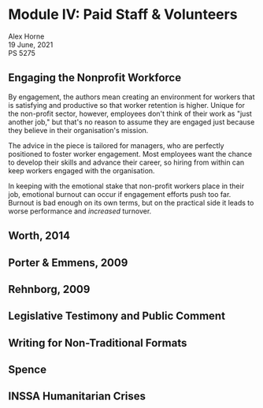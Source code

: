 # Module IV: Paid Staff & Volunteers

Alex Horne\
19 June, 2021\
PS 5275

## Engaging the Nonprofit Workforce

By engagement, the authors mean creating an environment for workers that is satisfying and productive so that worker retention is higher. Unique for the non-profit sector, however, employees don't think of their work as "just another job," but that's no reason to assume they are engaged just because they believe in their organisation's mission.

The advice in the piece is tailored for managers, who are perfectly positioned to foster worker engagement. Most employees want the chance to develop their skills and advance their career, so hiring from within can keep workers engaged with the organisation. 

In keeping with the emotional stake that non-profit workers place in their job, emotional burnout can occur if engagement efforts push too far. Burnout is bad enough on its own terms, but on the practical side it leads to worse performance and *increased* turnover. 

## Worth, 2014

## Porter & Emmens, 2009

## Rehnborg, 2009

## Legislative Testimony and Public Comment

## Writing for Non-Traditional Formats

## Spence

## INSSA Humanitarian Crises

